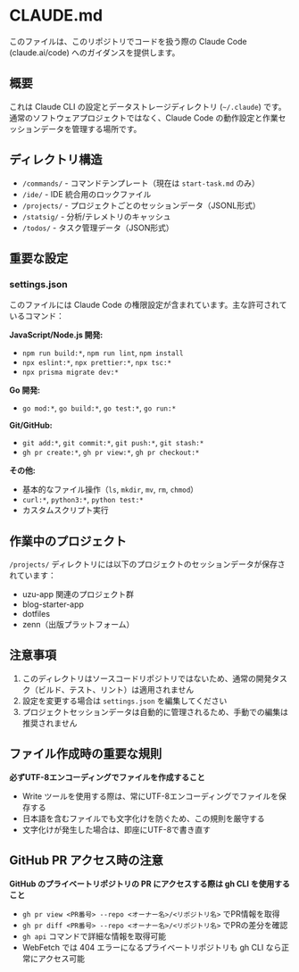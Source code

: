 # CLAUDE.md

このファイルは、このリポジトリでコードを扱う際の Claude Code (claude.ai/code) へのガイダンスを提供します。

## 概要

これは Claude CLI の設定とデータストレージディレクトリ (`~/.claude`) です。通常のソフトウェアプロジェクトではなく、Claude Code の動作設定と作業セッションデータを管理する場所です。

## ディレクトリ構造

- `/commands/` - コマンドテンプレート（現在は `start-task.md` のみ）
- `/ide/` - IDE 統合用のロックファイル
- `/projects/` - プロジェクトごとのセッションデータ（JSONL形式）
- `/statsig/` - 分析/テレメトリのキャッシュ
- `/todos/` - タスク管理データ（JSON形式）

## 重要な設定

### settings.json

このファイルには Claude Code の権限設定が含まれています。主な許可されているコマンド：

**JavaScript/Node.js 開発:**
- `npm run build:*`, `npm run lint`, `npm install`
- `npx eslint:*`, `npx prettier:*`, `npx tsc:*`
- `npx prisma migrate dev:*`

**Go 開発:**
- `go mod:*`, `go build:*`, `go test:*`, `go run:*`

**Git/GitHub:**
- `git add:*`, `git commit:*`, `git push:*`, `git stash:*`
- `gh pr create:*`, `gh pr view:*`, `gh pr checkout:*`

**その他:**
- 基本的なファイル操作（`ls`, `mkdir`, `mv`, `rm`, `chmod`）
- `curl:*`, `python3:*`, `python test:*`
- カスタムスクリプト実行

## 作業中のプロジェクト

`/projects/` ディレクトリには以下のプロジェクトのセッションデータが保存されています：
- uzu-app 関連のプロジェクト群
- blog-starter-app
- dotfiles
- zenn（出版プラットフォーム）

## 注意事項

1. このディレクトリはソースコードリポジトリではないため、通常の開発タスク（ビルド、テスト、リント）は適用されません
2. 設定を変更する場合は `settings.json` を編集してください
3. プロジェクトセッションデータは自動的に管理されるため、手動での編集は推奨されません

## ファイル作成時の重要な規則

**必ずUTF-8エンコーディングでファイルを作成すること**
- Write ツールを使用する際は、常にUTF-8エンコーディングでファイルを保存する
- 日本語を含むファイルでも文字化けを防ぐため、この規則を厳守する
- 文字化けが発生した場合は、即座にUTF-8で書き直す

## GitHub PR アクセス時の注意

**GitHub のプライベートリポジトリの PR にアクセスする際は gh CLI を使用すること**
- `gh pr view <PR番号> --repo <オーナー名>/<リポジトリ名>` でPR情報を取得
- `gh pr diff <PR番号> --repo <オーナー名>/<リポジトリ名>` でPRの差分を確認
- `gh api` コマンドで詳細な情報を取得可能
- WebFetch では 404 エラーになるプライベートリポジトリも gh CLI なら正常にアクセス可能